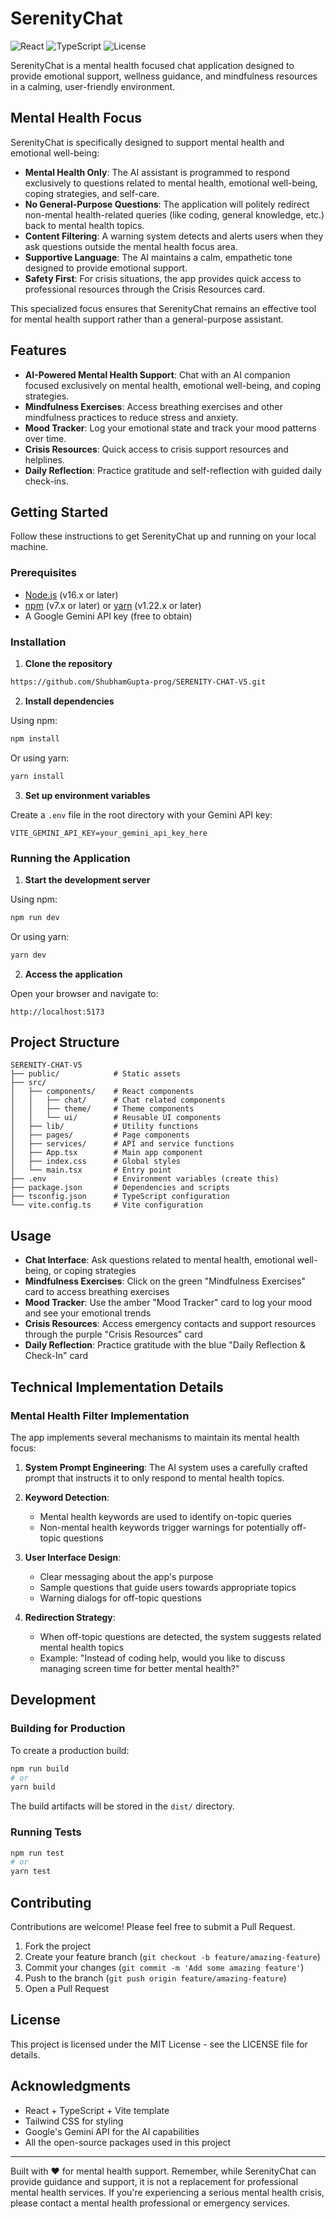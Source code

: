 # SerenityChat

![React](https://img.shields.io/badge/React-18.x-61DAFB)
![TypeScript](https://img.shields.io/badge/TypeScript-5.x-3178C6)
![License](https://img.shields.io/badge/License-MIT-green)

SerenityChat is a mental health focused chat application designed to provide emotional support, wellness guidance, and mindfulness resources in a calming, user-friendly environment.

## Mental Health Focus

SerenityChat is specifically designed to support mental health and emotional well-being:

- **Mental Health Only**: The AI assistant is programmed to respond exclusively to questions related to mental health, emotional well-being, coping strategies, and self-care.
- **No General-Purpose Questions**: The application will politely redirect non-mental health-related queries (like coding, general knowledge, etc.) back to mental health topics.
- **Content Filtering**: A warning system detects and alerts users when they ask questions outside the mental health focus area.
- **Supportive Language**: The AI maintains a calm, empathetic tone designed to provide emotional support.
- **Safety First**: For crisis situations, the app provides quick access to professional resources through the Crisis Resources card.

This specialized focus ensures that SerenityChat remains an effective tool for mental health support rather than a general-purpose assistant.

## Features

- **AI-Powered Mental Health Support**: Chat with an AI companion focused exclusively on mental health, emotional well-being, and coping strategies.
- **Mindfulness Exercises**: Access breathing exercises and other mindfulness practices to reduce stress and anxiety.
- **Mood Tracker**: Log your emotional state and track your mood patterns over time.
- **Crisis Resources**: Quick access to crisis support resources and helplines.
- **Daily Reflection**: Practice gratitude and self-reflection with guided daily check-ins.

## Getting Started

Follow these instructions to get SerenityChat up and running on your local machine.

### Prerequisites

- [Node.js](https://nodejs.org/) (v16.x or later)
- [npm](https://www.npmjs.com/) (v7.x or later) or [yarn](https://yarnpkg.com/) (v1.22.x or later)
- A Google Gemini API key (free to obtain)

### Installation

1. **Clone the repository**

```bash
https://github.com/ShubhamGupta-prog/SERENITY-CHAT-V5.git
```

2. **Install dependencies**

Using npm:
```bash
npm install
```

Or using yarn:
```bash
yarn install
```

3. **Set up environment variables**

Create a `.env` file in the root directory with your Gemini API key:

```plaintext
VITE_GEMINI_API_KEY=your_gemini_api_key_here
```

### Running the Application

1. **Start the development server**

Using npm:
```bash
npm run dev
```

Or using yarn:
```bash
yarn dev
```

2. **Access the application**

Open your browser and navigate to:
```
http://localhost:5173
```

## Project Structure

```
SERENITY-CHAT-V5
├── public/            # Static assets
├── src/
│   ├── components/    # React components
│   │   ├── chat/      # Chat related components
│   │   ├── theme/     # Theme components
│   │   └── ui/        # Reusable UI components
│   ├── lib/           # Utility functions
│   ├── pages/         # Page components
│   ├── services/      # API and service functions
│   ├── App.tsx        # Main app component
│   ├── index.css      # Global styles
│   └── main.tsx       # Entry point
├── .env               # Environment variables (create this)
├── package.json       # Dependencies and scripts
├── tsconfig.json      # TypeScript configuration
└── vite.config.ts     # Vite configuration
```

## Usage

- **Chat Interface**: Ask questions related to mental health, emotional well-being, or coping strategies
- **Mindfulness Exercises**: Click on the green "Mindfulness Exercises" card to access breathing exercises
- **Mood Tracker**: Use the amber "Mood Tracker" card to log your mood and see your emotional trends
- **Crisis Resources**: Access emergency contacts and support resources through the purple "Crisis Resources" card
- **Daily Reflection**: Practice gratitude with the blue "Daily Reflection & Check-In" card

## Technical Implementation Details

### Mental Health Filter Implementation

The app implements several mechanisms to maintain its mental health focus:

1. **System Prompt Engineering**: The AI system uses a carefully crafted prompt that instructs it to only respond to mental health topics.

2. **Keyword Detection**:
   - Mental health keywords are used to identify on-topic queries
   - Non-mental health keywords trigger warnings for potentially off-topic questions

3. **User Interface Design**:
   - Clear messaging about the app's purpose
   - Sample questions that guide users towards appropriate topics
   - Warning dialogs for off-topic questions

4. **Redirection Strategy**:
   - When off-topic questions are detected, the system suggests related mental health topics
   - Example: "Instead of coding help, would you like to discuss managing screen time for better mental health?"

## Development

### Building for Production

To create a production build:

```bash
npm run build
# or
yarn build
```

The build artifacts will be stored in the `dist/` directory.

### Running Tests

```bash
npm run test
# or
yarn test
```

## Contributing

Contributions are welcome! Please feel free to submit a Pull Request.

1. Fork the project
2. Create your feature branch (`git checkout -b feature/amazing-feature`)
3. Commit your changes (`git commit -m 'Add some amazing feature'`)
4. Push to the branch (`git push origin feature/amazing-feature`)
5. Open a Pull Request

## License

This project is licensed under the MIT License - see the LICENSE file for details.

## Acknowledgments

- React + TypeScript + Vite template
- Tailwind CSS for styling
- Google's Gemini API for the AI capabilities
- All the open-source packages used in this project

---

Built with ❤️ for mental health support. Remember, while SerenityChat can provide guidance and support, it is not a replacement for professional mental health services. If you're experiencing a serious mental health crisis, please contact a mental health professional or emergency services. 
